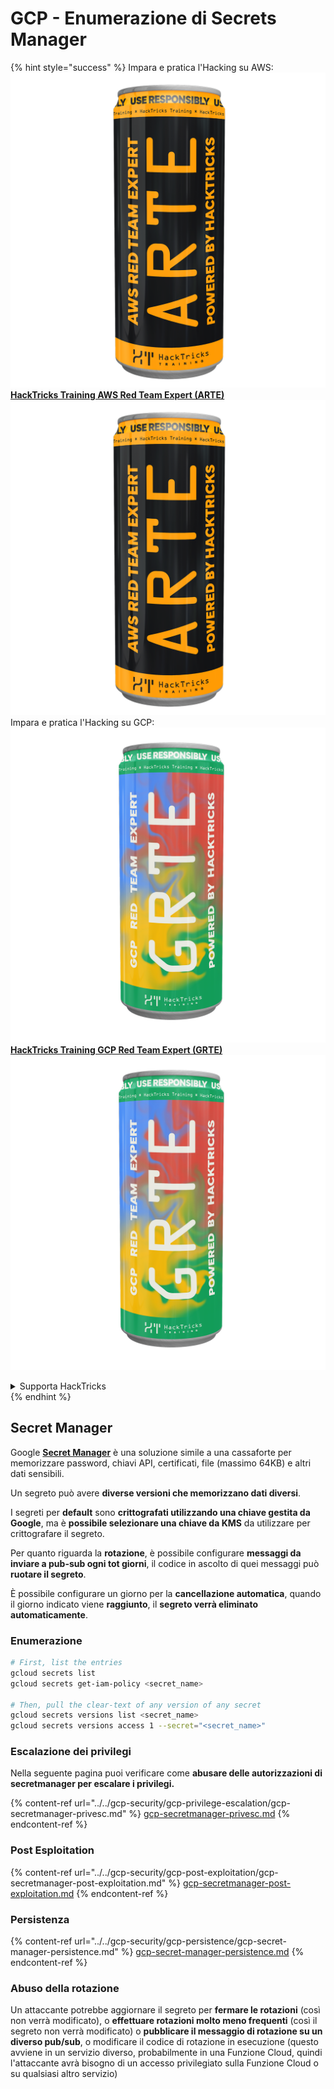 # GCP - Enumerazione di Secrets Manager

{% hint style="success" %}
Impara e pratica l'Hacking su AWS: <img src="/.gitbook/assets/image.png" alt="" data-size="line">[**HackTricks Training AWS Red Team Expert (ARTE)**](https://training.hacktricks.xyz/courses/arte)<img src="/.gitbook/assets/image.png" alt="" data-size="line">\
Impara e pratica l'Hacking su GCP: <img src="/.gitbook/assets/image (2).png" alt="" data-size="line">[**HackTricks Training GCP Red Team Expert (GRTE)**<img src="/.gitbook/assets/image (2).png" alt="" data-size="line">](https://training.hacktricks.xyz/courses/grte)

<details>

<summary>Supporta HackTricks</summary>

* Controlla i [**piani di abbonamento**](https://github.com/sponsors/carlospolop)!
* **Unisciti al** 💬 [**gruppo Discord**](https://discord.gg/hRep4RUj7f) o al [**gruppo telegram**](https://t.me/peass) o **seguici** su **Twitter** 🐦 [**@hacktricks\_live**](https://twitter.com/hacktricks\_live)**.**
* **Condividi trucchi di hacking inviando PR a** [**HackTricks**](https://github.com/carlospolop/hacktricks) e [**HackTricks Cloud**](https://github.com/carlospolop/hacktricks-cloud) github repos.

</details>
{% endhint %}

## Secret Manager

Google [**Secret Manager**](https://cloud.google.com/solutions/secrets-management/) è una soluzione simile a una cassaforte per memorizzare password, chiavi API, certificati, file (massimo 64KB) e altri dati sensibili.

Un segreto può avere **diverse versioni che memorizzano dati diversi**.

I segreti per **default** sono **crittografati utilizzando una chiave gestita da Google**, ma è **possibile selezionare una chiave da KMS** da utilizzare per crittografare il segreto.

Per quanto riguarda la **rotazione**, è possibile configurare **messaggi da inviare a pub-sub ogni tot giorni**, il codice in ascolto di quei messaggi può **ruotare il segreto**.

È possibile configurare un giorno per la **cancellazione automatica**, quando il giorno indicato viene **raggiunto**, il **segreto verrà eliminato automaticamente**.

### Enumerazione
```bash
# First, list the entries
gcloud secrets list
gcloud secrets get-iam-policy <secret_name>

# Then, pull the clear-text of any version of any secret
gcloud secrets versions list <secret_name>
gcloud secrets versions access 1 --secret="<secret_name>"
```
### Escalazione dei privilegi

Nella seguente pagina puoi verificare come **abusare delle autorizzazioni di secretmanager per escalare i privilegi.**

{% content-ref url="../../gcp-security/gcp-privilege-escalation/gcp-secretmanager-privesc.md" %}
[gcp-secretmanager-privesc.md](../../gcp-security/gcp-privilege-escalation/gcp-secretmanager-privesc.md)
{% endcontent-ref %}

### Post Esploitation

{% content-ref url="../../gcp-security/gcp-post-exploitation/gcp-secretmanager-post-exploitation.md" %}
[gcp-secretmanager-post-exploitation.md](../../gcp-security/gcp-post-exploitation/gcp-secretmanager-post-exploitation.md)
{% endcontent-ref %}

### Persistenza

{% content-ref url="../../gcp-security/gcp-persistence/gcp-secret-manager-persistence.md" %}
[gcp-secret-manager-persistence.md](../../gcp-security/gcp-persistence/gcp-secret-manager-persistence.md)
{% endcontent-ref %}

### Abuso della rotazione

Un attaccante potrebbe aggiornare il segreto per **fermare le rotazioni** (così non verrà modificato), o **effettuare rotazioni molto meno frequenti** (così il segreto non verrà modificato) o **pubblicare il messaggio di rotazione su un diverso pub/sub**, o modificare il codice di rotazione in esecuzione (questo avviene in un servizio diverso, probabilmente in una Funzione Cloud, quindi l'attaccante avrà bisogno di un accesso privilegiato sulla Funzione Cloud o su qualsiasi altro servizio)
